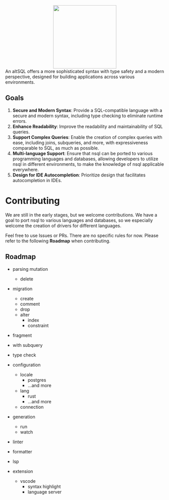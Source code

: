 <div align="center">
  <img src="https://github.com/shirakawayohane/next-sql/assets/7351910/4e6e7e61-8dc8-4e5f-b9c1-97b28de5a1e5" width="200" />
</div>
An altSQL offers a more sophisticated syntax with type safety and a modern perspective, designed for building applications across various environments.

## Goals
1. **Secure and Modern Syntax**: Provide a SQL-compatible language with a secure and modern syntax, including type checking to eliminate runtime errors.
2. **Enhance Readability**: Improve the readability and maintainability of SQL queries.
3. **Support Complex Queries**: Enable the creation of complex queries with ease, including joins, subqueries, and more, with expressiveness comparable to SQL, as much as possible.
4. **Multi-language Support**: Ensure that nsql can be ported to various programming languages and databases, allowing developers to utilize nsql in different environments, to make the knowledge of nsql applicable everywhere.
5. **Design for IDE Autocompletion**: Prioritize design that facilitates autocompletion in IDEs.

# Contributing
We are still in the early stages, but we welcome contributions.
We have a goal to port nsql to various languages and databases, so we especially welcome the creation of drivers for different languages.

Feel free to use Issues or PRs. There are no specific rules for now.
Please refer to the following **Roadmap** when contributing.

## Roadmap
- parsing mutation
  - delete
- migration
  - create
  - comment
  - drop
  - alter
    - index
    - constraint

- fragment
- with subquery
- type check
- configuration
  - locale
    - postgres
    - ...and more
  - lang
    - rust
    - ...and more
  - connection
- generation
  - run
  - watch
- linter
- formatter
- lsp
- extension
  - vscode
    - syntax highlight
    - language server
